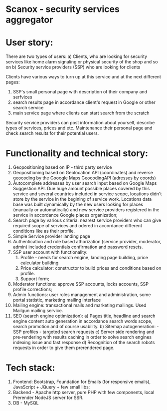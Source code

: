 # Scanox - security services aggregator

# User story:
There are two types of users:
a) Clients, who are looking for security services like home alarm signaling or physical security of the shop and so on
b) Security service providers (SSP)  who are looking for clients

Clients have various ways to turn up at this service and at the next different pages:
1) SSP's small personal page with description of their company and serfvices
2) search results page in accordance client's request in Google or other search service
3) main service page where clients can start search from the scratch

Security service providers can post information about yourself, describe types of services, prices and etc.
Maintenance their personal page and check search results for their potential users.

# Functionality and technical story:
1) Geopositioning based on IP - third party service
2) Geopositioning based on Geolocation API (coordinates) and reverse geocoding by the Gooogle Maps GeocodingAPI (adresses by coords)
3) Autocomplete addresses by user search input based on Google Maps Suggestion API.
    Due huge amount possible places covered by this service and several countries included in service scope, locations didn't store by the service in the begining of service work. Locations data base was built dynamically by the new users looking for places (manually or automatically) and new service providers registered in the service in accordance Google places organization;
4) Search page by various criteria: nearest service providers who can give required scope of services and odered in accordance different conditions like as their profile.
5) Simple Service provider landing page
6) Authentication and role based athorization (service provider, moderator, admin) included credentials confirmation and password resets.
7) SSP user account with functionality:
    1) Profile - needs for search engine, landing page building, price calculator building
    2) Price calculator: constructor to build prices and conditions based on profile.
    3) Support form;
8) Moderator functions: approve SSP accounts, locks accounts, SSP profile corrections;
9) Admin functions: user roles management and administration, some portal statistic, marketing mailing interface
10) Mailing engine: transactional mails and marketing mailings. Used Mailgun mailing service.
11) SEO (search engine optimization):
    a) Pages title, headline and search engine content auto generation in accordance search words scope, search promotion and of course usability.
    b) Sitemap autogeneration:
        - SSP profiles
        - targeted search requests
    c) Server side rendering and pre-rendering with results caching in order to solve search engines indexing issue and fast response
    d) Recognition of the search robots requests in order to give them prerendered page.

# Tech stack:
1) Frontend: Bootstrap, Foundation for Emails (for responsive emails), JavaScript + JQuery + few small libs;
2) Backend - Apache http server, pure PHP with few components, local Prerender NodeJS server for SSR.
3) DB - MySQL